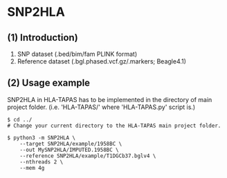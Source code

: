 # SNP2HLA

## (1) Introduction)
1. SNP dataset (.bed/bim/fam PLINK format)
2. Reference dataset (.bgl.phased.vcf.gz/.markers; Beagle4.1)

## (2) Usage example

SNP2HLA in HLA-TAPAS has to be implemented in the directory of main project folder. (i.e. 'HLA-TAPAS/' where 'HLA-TAPAS.py' script is.)

```
$ cd ../ 
# Change your current directory to the HLA-TAPAS main project folder.
```
```
$ python3 -m SNP2HLA \
	--target SNP2HLA/example/1958BC \
	--out MySNP2HLA/IMPUTED.1958BC \
	--reference SNP2HLA/example/T1DGCb37.bglv4 \
	--nthreads 2 \
	--mem 4g
```
